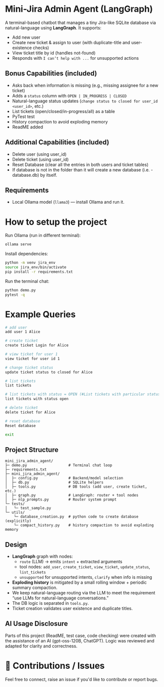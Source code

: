 # Mini-Jira Admin Agent (LangGraph)

A terminal-based chatbot that manages a tiny Jira-like SQLite database via natural-language using **LangGraph**.
It supports:
- Add new user
- Create new ticket & assign to user (with duplicate-title and user-existence checks)
- View ticket title by id (handles not-found)
- Responds with `I can’t help with ...` for unsupported actions

## Bonus Capabilities (included)
- Asks back when information is missing (e.g., missing assignee for a new ticket)
- Adds a `status` column with `OPEN | IN_PROGRESS | CLOSED`
- Natural-language status updates (`change status to closed for user_id <user_id>`, etc.)
- List tickets (open/closed/in-progress/all) as a table
- PyTest test
- History compaction to avoid exploding memory
- ReadME added

## Additional Capabilities (included)
- Delete user (using user_id)
- Delete ticket (using user_id)
- Reset Database (clear all the entries in both users and ticket tables)
- If database is not in the folder than it will create a new database (i.e. - database.db) by itself.

## Requirements
- Local Ollama model (`llama3`) — install Ollama and run it.

# How to setup the project
Run Ollama (run in different terminal):
```bash
ollama serve
```

Install dependencies:
```bash
python -m venv jira_env
source jira_env/bin/activate
pip install -r requirements.txt
```

Run the terminal chat:
```bash
python demo.py
pytest -q 
```

# Example Queries
```bash
# add user
add user 1 Alice

# create ticket
create ticket Login for Alice

# view ticket for user 1
view ticket for user id 1

# change ticket status
update ticket status to closed for Alice

# list tickets
list tickets

# list tickets with status = OPEN (#List tickets with particular status)
list tickets with status open 

# delete ticket
delete ticket for Alice

# reset database
Reset database

exit
```

## Project Structure
```
mini_jira_admin_agent/
├─ demo.py                   # Terminal chat loop
├─ requirements.txt
├─ mini_jira_admin_agent/
│  ├─ config.py              # Backend/model selection
│  ├─ db.py                  # SQLite helpers 
│  ├─ tools.py               # DB tools (add user, create ticket, etc.)
│  ├─ graph.py               # LangGraph: router + tool nodes
│  ├─ nlp_prompts.py         # Router system prompt
└─ tests/
│   └─ test_sample.py
└─ utils/
    └─ database_creation.py  # python code to create database (explicitly)
    └─ compact_history.py    # history compaction to avoid exploding memory
```

## Design
- **LangGraph** graph with nodes:
  - `route` (LLM) → emits `intent` + extracted arguments
  - tool nodes: `add_user`, `create_ticket`, `view_ticket`, `update_status`, `list_tickets`
  - `unsupported` for unsupported intents, `clarify` when info is missing
- **Exploding history** is mitigated by a small rolling window + periodic summary compaction.
- We keep natural-language routing via the LLM to meet the requirement “use LLMs for natural-language conversations.”
- The DB logic is separated in `tools.py`.
- Ticket creation validates user existence and duplicate titles.

## AI Usage Disclosure
Parts of this project (ReadME, test case, code checking) were created with the assistance of an AI (gpt-oss-120B, ChatGPT). Logic was reviewed and adapted for clarity and correctness.

# 🙌 Contributions / Issues
Feel free to connect, raise an issue if you'd like to contribute or report bugs.

